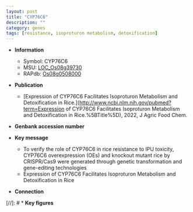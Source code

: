 ```yaml
---
layout: post
title: "CYP76C6"
description: ""
category: genes
tags: [resistance, isoproturon metabolism, detoxification]
---
```


* **Information**  
    + Symbol: CYP76C6  
    + MSU: [LOC_Os08g39730](http://rice.uga.edu/cgi-bin/ORF_infopage.cgi?orf=LOC_Os08g39730)  
    + RAPdb: [Os08g0508000](https://rapdb.dna.affrc.go.jp/locus/?name=Os08g0508000)  

* **Publication**  
    + [Expression of CYP76C6 Facilitates Isoproturon Metabolism and Detoxification in Rice.](http://www.ncbi.nlm.nih.gov/pubmed?term=Expression of CYP76C6 Facilitates Isoproturon Metabolism and Detoxification in Rice.%5BTitle%5D), 2022, J Agric Food Chem.

* **Genbank accession number**  

* **Key message**  
    + To verify the role of CYP76C6 in rice resistance to IPU toxicity, CYP76C6 overexpression (OEs) and knockout mutant rice by CRISPR/Cas9 were generated through genetic transformation and gene-editing technologies
    + Expression of CYP76C6 Facilitates Isoproturon Metabolism and Detoxification in Rice

* **Connection**  

[//]: # * **Key figures**  


